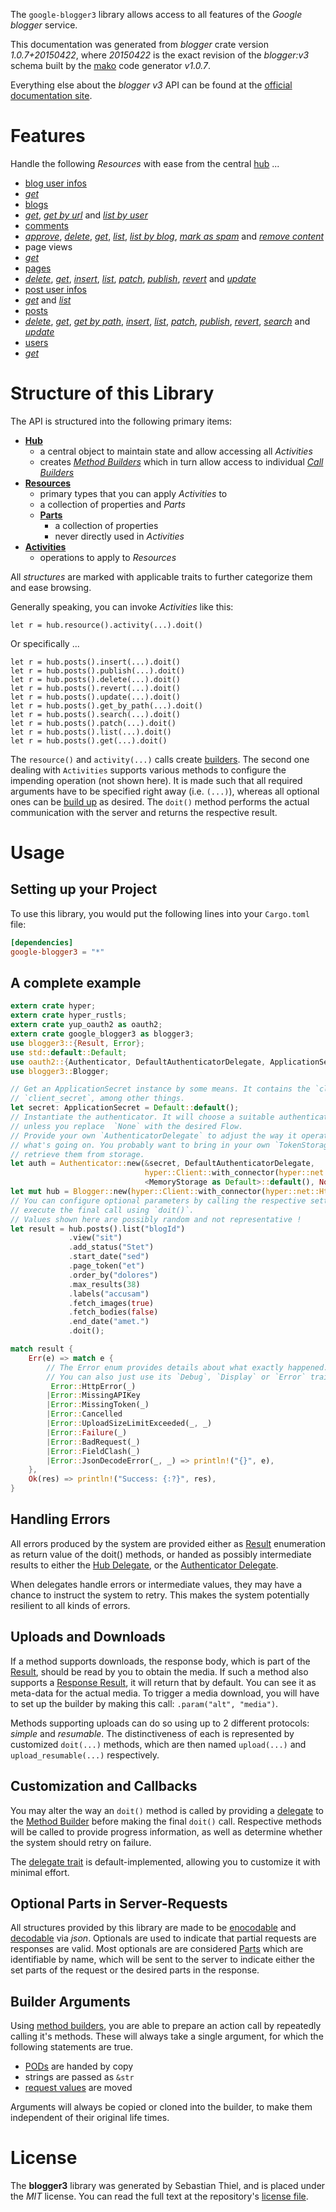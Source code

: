 <!---
DO NOT EDIT !
This file was generated automatically from 'src/mako/api/README.md.mako'
DO NOT EDIT !
-->
The `google-blogger3` library allows access to all features of the *Google blogger* service.

This documentation was generated from *blogger* crate version *1.0.7+20150422*, where *20150422* is the exact revision of the *blogger:v3* schema built by the [mako](http://www.makotemplates.org/) code generator *v1.0.7*.

Everything else about the *blogger* *v3* API can be found at the
[official documentation site](https://developers.google.com/blogger/docs/3.0/getting_started).
# Features

Handle the following *Resources* with ease from the central [hub](https://docs.rs/google-blogger3/1.0.7+20150422/google_blogger3/struct.Blogger.html) ... 

* [blog user infos](https://docs.rs/google-blogger3/1.0.7+20150422/google_blogger3/struct.BlogUserInfo.html)
 * [*get*](https://docs.rs/google-blogger3/1.0.7+20150422/google_blogger3/struct.BlogUserInfoGetCall.html)
* [blogs](https://docs.rs/google-blogger3/1.0.7+20150422/google_blogger3/struct.Blog.html)
 * [*get*](https://docs.rs/google-blogger3/1.0.7+20150422/google_blogger3/struct.BlogGetCall.html), [*get by url*](https://docs.rs/google-blogger3/1.0.7+20150422/google_blogger3/struct.BlogGetByUrlCall.html) and [*list by user*](https://docs.rs/google-blogger3/1.0.7+20150422/google_blogger3/struct.BlogListByUserCall.html)
* [comments](https://docs.rs/google-blogger3/1.0.7+20150422/google_blogger3/struct.Comment.html)
 * [*approve*](https://docs.rs/google-blogger3/1.0.7+20150422/google_blogger3/struct.CommentApproveCall.html), [*delete*](https://docs.rs/google-blogger3/1.0.7+20150422/google_blogger3/struct.CommentDeleteCall.html), [*get*](https://docs.rs/google-blogger3/1.0.7+20150422/google_blogger3/struct.CommentGetCall.html), [*list*](https://docs.rs/google-blogger3/1.0.7+20150422/google_blogger3/struct.CommentListCall.html), [*list by blog*](https://docs.rs/google-blogger3/1.0.7+20150422/google_blogger3/struct.CommentListByBlogCall.html), [*mark as spam*](https://docs.rs/google-blogger3/1.0.7+20150422/google_blogger3/struct.CommentMarkAsSpamCall.html) and [*remove content*](https://docs.rs/google-blogger3/1.0.7+20150422/google_blogger3/struct.CommentRemoveContentCall.html)
* page views
 * [*get*](https://docs.rs/google-blogger3/1.0.7+20150422/google_blogger3/struct.PageViewGetCall.html)
* [pages](https://docs.rs/google-blogger3/1.0.7+20150422/google_blogger3/struct.Page.html)
 * [*delete*](https://docs.rs/google-blogger3/1.0.7+20150422/google_blogger3/struct.PageDeleteCall.html), [*get*](https://docs.rs/google-blogger3/1.0.7+20150422/google_blogger3/struct.PageGetCall.html), [*insert*](https://docs.rs/google-blogger3/1.0.7+20150422/google_blogger3/struct.PageInsertCall.html), [*list*](https://docs.rs/google-blogger3/1.0.7+20150422/google_blogger3/struct.PageListCall.html), [*patch*](https://docs.rs/google-blogger3/1.0.7+20150422/google_blogger3/struct.PagePatchCall.html), [*publish*](https://docs.rs/google-blogger3/1.0.7+20150422/google_blogger3/struct.PagePublishCall.html), [*revert*](https://docs.rs/google-blogger3/1.0.7+20150422/google_blogger3/struct.PageRevertCall.html) and [*update*](https://docs.rs/google-blogger3/1.0.7+20150422/google_blogger3/struct.PageUpdateCall.html)
* [post user infos](https://docs.rs/google-blogger3/1.0.7+20150422/google_blogger3/struct.PostUserInfo.html)
 * [*get*](https://docs.rs/google-blogger3/1.0.7+20150422/google_blogger3/struct.PostUserInfoGetCall.html) and [*list*](https://docs.rs/google-blogger3/1.0.7+20150422/google_blogger3/struct.PostUserInfoListCall.html)
* [posts](https://docs.rs/google-blogger3/1.0.7+20150422/google_blogger3/struct.Post.html)
 * [*delete*](https://docs.rs/google-blogger3/1.0.7+20150422/google_blogger3/struct.PostDeleteCall.html), [*get*](https://docs.rs/google-blogger3/1.0.7+20150422/google_blogger3/struct.PostGetCall.html), [*get by path*](https://docs.rs/google-blogger3/1.0.7+20150422/google_blogger3/struct.PostGetByPathCall.html), [*insert*](https://docs.rs/google-blogger3/1.0.7+20150422/google_blogger3/struct.PostInsertCall.html), [*list*](https://docs.rs/google-blogger3/1.0.7+20150422/google_blogger3/struct.PostListCall.html), [*patch*](https://docs.rs/google-blogger3/1.0.7+20150422/google_blogger3/struct.PostPatchCall.html), [*publish*](https://docs.rs/google-blogger3/1.0.7+20150422/google_blogger3/struct.PostPublishCall.html), [*revert*](https://docs.rs/google-blogger3/1.0.7+20150422/google_blogger3/struct.PostRevertCall.html), [*search*](https://docs.rs/google-blogger3/1.0.7+20150422/google_blogger3/struct.PostSearchCall.html) and [*update*](https://docs.rs/google-blogger3/1.0.7+20150422/google_blogger3/struct.PostUpdateCall.html)
* [users](https://docs.rs/google-blogger3/1.0.7+20150422/google_blogger3/struct.User.html)
 * [*get*](https://docs.rs/google-blogger3/1.0.7+20150422/google_blogger3/struct.UserGetCall.html)




# Structure of this Library

The API is structured into the following primary items:

* **[Hub](https://docs.rs/google-blogger3/1.0.7+20150422/google_blogger3/struct.Blogger.html)**
    * a central object to maintain state and allow accessing all *Activities*
    * creates [*Method Builders*](https://docs.rs/google-blogger3/1.0.7+20150422/google_blogger3/trait.MethodsBuilder.html) which in turn
      allow access to individual [*Call Builders*](https://docs.rs/google-blogger3/1.0.7+20150422/google_blogger3/trait.CallBuilder.html)
* **[Resources](https://docs.rs/google-blogger3/1.0.7+20150422/google_blogger3/trait.Resource.html)**
    * primary types that you can apply *Activities* to
    * a collection of properties and *Parts*
    * **[Parts](https://docs.rs/google-blogger3/1.0.7+20150422/google_blogger3/trait.Part.html)**
        * a collection of properties
        * never directly used in *Activities*
* **[Activities](https://docs.rs/google-blogger3/1.0.7+20150422/google_blogger3/trait.CallBuilder.html)**
    * operations to apply to *Resources*

All *structures* are marked with applicable traits to further categorize them and ease browsing.

Generally speaking, you can invoke *Activities* like this:

```Rust,ignore
let r = hub.resource().activity(...).doit()
```

Or specifically ...

```ignore
let r = hub.posts().insert(...).doit()
let r = hub.posts().publish(...).doit()
let r = hub.posts().delete(...).doit()
let r = hub.posts().revert(...).doit()
let r = hub.posts().update(...).doit()
let r = hub.posts().get_by_path(...).doit()
let r = hub.posts().search(...).doit()
let r = hub.posts().patch(...).doit()
let r = hub.posts().list(...).doit()
let r = hub.posts().get(...).doit()
```

The `resource()` and `activity(...)` calls create [builders][builder-pattern]. The second one dealing with `Activities` 
supports various methods to configure the impending operation (not shown here). It is made such that all required arguments have to be 
specified right away (i.e. `(...)`), whereas all optional ones can be [build up][builder-pattern] as desired.
The `doit()` method performs the actual communication with the server and returns the respective result.

# Usage

## Setting up your Project

To use this library, you would put the following lines into your `Cargo.toml` file:

```toml
[dependencies]
google-blogger3 = "*"
```

## A complete example

```Rust
extern crate hyper;
extern crate hyper_rustls;
extern crate yup_oauth2 as oauth2;
extern crate google_blogger3 as blogger3;
use blogger3::{Result, Error};
use std::default::Default;
use oauth2::{Authenticator, DefaultAuthenticatorDelegate, ApplicationSecret, MemoryStorage};
use blogger3::Blogger;

// Get an ApplicationSecret instance by some means. It contains the `client_id` and 
// `client_secret`, among other things.
let secret: ApplicationSecret = Default::default();
// Instantiate the authenticator. It will choose a suitable authentication flow for you, 
// unless you replace  `None` with the desired Flow.
// Provide your own `AuthenticatorDelegate` to adjust the way it operates and get feedback about 
// what's going on. You probably want to bring in your own `TokenStorage` to persist tokens and
// retrieve them from storage.
let auth = Authenticator::new(&secret, DefaultAuthenticatorDelegate,
                              hyper::Client::with_connector(hyper::net::HttpsConnector::new(hyper_rustls::TlsClient::new())),
                              <MemoryStorage as Default>::default(), None);
let mut hub = Blogger::new(hyper::Client::with_connector(hyper::net::HttpsConnector::new(hyper_rustls::TlsClient::new())), auth);
// You can configure optional parameters by calling the respective setters at will, and
// execute the final call using `doit()`.
// Values shown here are possibly random and not representative !
let result = hub.posts().list("blogId")
             .view("sit")
             .add_status("Stet")
             .start_date("sed")
             .page_token("et")
             .order_by("dolores")
             .max_results(38)
             .labels("accusam")
             .fetch_images(true)
             .fetch_bodies(false)
             .end_date("amet.")
             .doit();

match result {
    Err(e) => match e {
        // The Error enum provides details about what exactly happened.
        // You can also just use its `Debug`, `Display` or `Error` traits
         Error::HttpError(_)
        |Error::MissingAPIKey
        |Error::MissingToken(_)
        |Error::Cancelled
        |Error::UploadSizeLimitExceeded(_, _)
        |Error::Failure(_)
        |Error::BadRequest(_)
        |Error::FieldClash(_)
        |Error::JsonDecodeError(_, _) => println!("{}", e),
    },
    Ok(res) => println!("Success: {:?}", res),
}

```
## Handling Errors

All errors produced by the system are provided either as [Result](https://docs.rs/google-blogger3/1.0.7+20150422/google_blogger3/enum.Result.html) enumeration as return value of 
the doit() methods, or handed as possibly intermediate results to either the 
[Hub Delegate](https://docs.rs/google-blogger3/1.0.7+20150422/google_blogger3/trait.Delegate.html), or the [Authenticator Delegate](https://docs.rs/yup-oauth2/*/yup_oauth2/trait.AuthenticatorDelegate.html).

When delegates handle errors or intermediate values, they may have a chance to instruct the system to retry. This 
makes the system potentially resilient to all kinds of errors.

## Uploads and Downloads
If a method supports downloads, the response body, which is part of the [Result](https://docs.rs/google-blogger3/1.0.7+20150422/google_blogger3/enum.Result.html), should be
read by you to obtain the media.
If such a method also supports a [Response Result](https://docs.rs/google-blogger3/1.0.7+20150422/google_blogger3/trait.ResponseResult.html), it will return that by default.
You can see it as meta-data for the actual media. To trigger a media download, you will have to set up the builder by making
this call: `.param("alt", "media")`.

Methods supporting uploads can do so using up to 2 different protocols: 
*simple* and *resumable*. The distinctiveness of each is represented by customized 
`doit(...)` methods, which are then named `upload(...)` and `upload_resumable(...)` respectively.

## Customization and Callbacks

You may alter the way an `doit()` method is called by providing a [delegate](https://docs.rs/google-blogger3/1.0.7+20150422/google_blogger3/trait.Delegate.html) to the 
[Method Builder](https://docs.rs/google-blogger3/1.0.7+20150422/google_blogger3/trait.CallBuilder.html) before making the final `doit()` call. 
Respective methods will be called to provide progress information, as well as determine whether the system should 
retry on failure.

The [delegate trait](https://docs.rs/google-blogger3/1.0.7+20150422/google_blogger3/trait.Delegate.html) is default-implemented, allowing you to customize it with minimal effort.

## Optional Parts in Server-Requests

All structures provided by this library are made to be [enocodable](https://docs.rs/google-blogger3/1.0.7+20150422/google_blogger3/trait.RequestValue.html) and 
[decodable](https://docs.rs/google-blogger3/1.0.7+20150422/google_blogger3/trait.ResponseResult.html) via *json*. Optionals are used to indicate that partial requests are responses 
are valid.
Most optionals are are considered [Parts](https://docs.rs/google-blogger3/1.0.7+20150422/google_blogger3/trait.Part.html) which are identifiable by name, which will be sent to 
the server to indicate either the set parts of the request or the desired parts in the response.

## Builder Arguments

Using [method builders](https://docs.rs/google-blogger3/1.0.7+20150422/google_blogger3/trait.CallBuilder.html), you are able to prepare an action call by repeatedly calling it's methods.
These will always take a single argument, for which the following statements are true.

* [PODs][wiki-pod] are handed by copy
* strings are passed as `&str`
* [request values](https://docs.rs/google-blogger3/1.0.7+20150422/google_blogger3/trait.RequestValue.html) are moved

Arguments will always be copied or cloned into the builder, to make them independent of their original life times.

[wiki-pod]: http://en.wikipedia.org/wiki/Plain_old_data_structure
[builder-pattern]: http://en.wikipedia.org/wiki/Builder_pattern
[google-go-api]: https://github.com/google/google-api-go-client

# License
The **blogger3** library was generated by Sebastian Thiel, and is placed 
under the *MIT* license.
You can read the full text at the repository's [license file][repo-license].

[repo-license]: https://github.com/Byron/google-apis-rsblob/master/LICENSE.md
